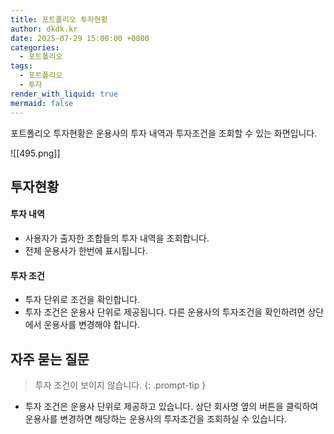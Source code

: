 ```yaml
---
title: 포트폴리오 투자현황
author: dkdk.kr
date: 2025-07-29 15:00:00 +0800
categories:
  - 포트폴리오
tags:
  - 포트폴리오
  - 투자
render_with_liquid: true
mermaid: false
---
```

포트폴리오 투자현황은 운용사의 투자 내역과 투자조건을 조회할 수 있는 화면입니다.

![[495.png]]
## 투자현황
#### 투자 내역
- 사용자가 출자한 조합들의 투자 내역을 조회합니다. 
- 전체 운용사가 한번에 표시됩니다.
#### 투자 조건
- 투자 단위로 조건을 확인합니다.
- 투자 조건은 운용사 단위로 제공됩니다. 다른 운용사의 투자조건을 확인하려면 상단에서 운용사를 변경해야 합니다.

## 자주 묻는 질문

> 투자 조건이 보이지 않습니다. 
{: .prompt-tip }
- 투자 조건은 운용사 단위로 제공하고 있습니다. 상단 회사명 옆의 버튼을 클릭하여 운용사를 변경하면 해당하는 운용사의 투자조건을 조회하실 수 있습니다. 